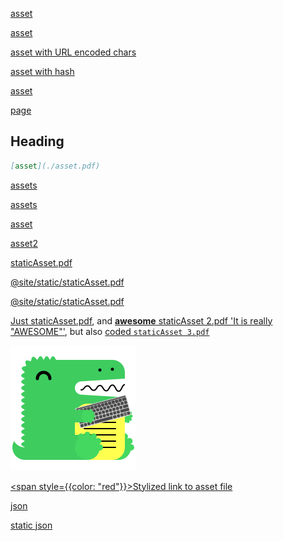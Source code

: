 [asset](https://example.com/asset.pdf)

[](./asset.pdf)

[asset](./asset.pdf)

[asset with URL encoded chars](./asset%20%282%29.pdf)

[asset with hash](./asset.pdf#page=2)

[asset](asset.pdf 'Title')

[page](noUrl.md)

## Heading

```md
[asset](./asset.pdf)
```

[assets](!file-loader!./asset.pdf)

[assets](/github/!file-loader!/assets.pdf)

[asset](asset.pdf)

[asset2](/asset2.pdf)

[staticAsset.pdf](/staticAsset.pdf)

[@site/static/staticAsset.pdf](@site/static/staticAsset.pdf)

[@site/static/staticAsset.pdf](@site/static/staticAsset.pdf#page=2 'Title')

[Just staticAsset.pdf](/staticAsset.pdf), and [**awesome** staticAsset 2.pdf 'It is really "AWESOME"'](/staticAsset.pdf), but also [coded `staticAsset 3.pdf`](/staticAsset.pdf)

[![Clickable Docusaurus logo](./static/staticAssetImage.png)](/staticAssetImage.png)

[<span style={{color: "red"}}>Stylized link to asset file</span>](./asset.pdf)

[json](./data.json)

[static json](/staticjson.json)
